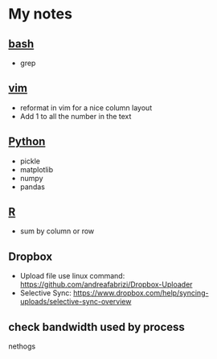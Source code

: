  # My notes

 ## [bash](bash.md)
* grep

## [vim](vim.md)
* reformat in vim for a nice column layout
* Add 1 to all the number in the text

## [Python](Python.md)
* pickle
* matplotlib
* numpy
* pandas

## [R](R.md)
* sum by column or row

## Dropbox
* Upload file use linux command: https://github.com/andreafabrizi/Dropbox-Uploader
* Selective Sync: https://www.dropbox.com/help/syncing-uploads/selective-sync-overview

## check bandwidth used by process
nethogs
